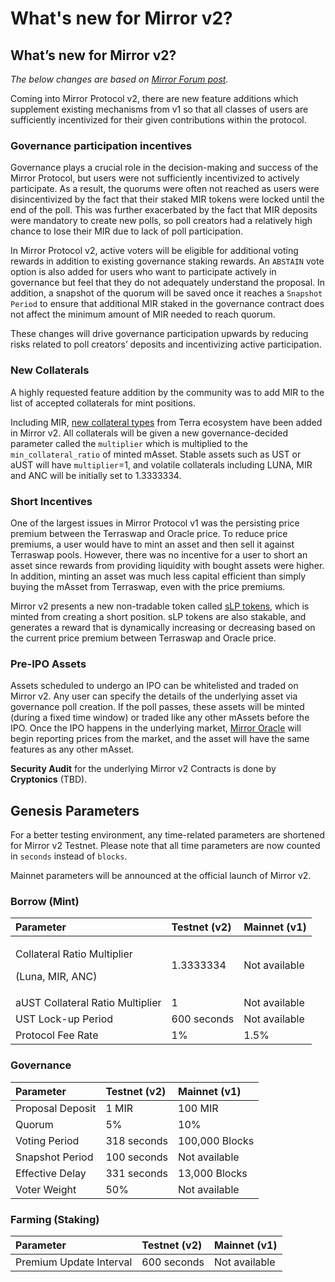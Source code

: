 # What's new for Mirror v2?

## What’s new for Mirror v2? 

_The below changes are based on_ [_Mirror Forum post_](https://forum.mirror.finance/t/mirror-v2-updates/1077)_._

Coming into Mirror Protocol v2, there are new feature additions which supplement existing mechanisms from v1 so that all classes of users are sufficiently incentivized for their given contributions within the protocol.

### **Governance participation incentives**

Governance plays a crucial role in the decision-making and success of the Mirror Protocol, but users were not sufficiently incentivized to actively participate. As a result, the quorums were often not reached as users were disincentivized by the fact that their staked MIR tokens were locked until the end of the poll. This was further exacerbated by the fact that MIR deposits were mandatory to create new polls, so poll creators had a relatively high chance to lose their MIR due to lack of poll participation.  
  
In Mirror Protocol v2, active voters will be eligible for additional voting rewards in addition to existing governance staking rewards. An `ABSTAIN` vote option is also added for users who want to participate actively in governance but feel that they do not adequately understand the proposal. In addition, a snapshot of the quorum will be saved once it reaches a `Snapshot Period` to ensure that additional MIR staked in the governance contract does not affect the minimum amount of MIR needed to reach quorum.  
  
These changes will drive governance participation upwards by reducing risks related to poll creators’ deposits and incentivizing active participation. 

### **New Collaterals**

A highly requested feature addition by the community was to add MIR to the list of accepted collaterals for mint positions. 

Including MIR, [new collateral types](protocol/mirrored-assets-massets.md#collateral) from Terra ecosystem have been added in Mirror v2. All collaterals will be given a new governance-decided parameter called the `multiplier` which is multiplied to the `min_collateral_ratio` of minted mAsset. Stable assets such as UST or aUST will have `multiplier`=1, and volatile collaterals including LUNA, MIR and ANC will be initially set to 1.3333334.

### **Short Incentives**

One of the largest issues in Mirror Protocol v1 was the persisting price premium between the Terraswap and Oracle price. To reduce price premiums, a user would have to mint an asset and then sell it against Terraswap pools. However, there was no incentive for a user to short an asset since rewards from providing liquidity with bought assets were higher. In addition, minting an asset was much less capital efficient than simply buying the mAsset from Terraswap, even with the price premiums.

Mirror v2 presents a new non-tradable token called [sLP tokens](protocol/staking-tokens-lp-and-slp.md#slp-tokens-short-tokens), which is minted from creating a short position. sLP tokens are also stakable, and generates a reward that is dynamically increasing or decreasing based on the current price premium between Terraswap and Oracle price. 

### **Pre-IPO Assets**

Assets scheduled to undergo an IPO can be whitelisted and traded on Mirror v2. Any user can specify the details of the underlying asset via governance poll creation. If the poll passes, these assets will be minted \(during a fixed time window\) or traded like any other mAssets before the IPO. Once the IPO happens in the underlying market, [Mirror Oracle](contracts/oracle.md) will begin reporting prices from the market, and the asset will have the same features as any other mAsset. 

**Security Audit** for the underlying Mirror v2 Contracts is done by **Cryptonics** \(TBD\).

## Genesis Parameters

For a better testing environment, any time-related parameters are shortened for Mirror v2 Testnet. Please note that all time parameters are now counted in `seconds` instead of `blocks`.

Mainnet parameters will be announced at the official launch of Mirror v2. 

### Borrow \(Mint\)

<table>
  <thead>
    <tr>
      <th style="text-align:left">Parameter</th>
      <th style="text-align:left">Testnet (v2)</th>
      <th style="text-align:left">Mainnet (v1)</th>
    </tr>
  </thead>
  <tbody>
    <tr>
      <td style="text-align:left">
        <p>Collateral Ratio Multiplier</p>
        <p>(Luna, MIR, ANC)</p>
      </td>
      <td style="text-align:left">1.3333334</td>
      <td style="text-align:left">Not available</td>
    </tr>
    <tr>
      <td style="text-align:left">aUST Collateral Ratio Multiplier</td>
      <td style="text-align:left">1</td>
      <td style="text-align:left">Not available</td>
    </tr>
    <tr>
      <td style="text-align:left">UST Lock-up Period</td>
      <td style="text-align:left">600 seconds</td>
      <td style="text-align:left">Not available</td>
    </tr>
    <tr>
      <td style="text-align:left">Protocol Fee Rate</td>
      <td style="text-align:left">1%</td>
      <td style="text-align:left">1.5%</td>
    </tr>
  </tbody>
</table>

### Governance 

| Parameter | Testnet \(v2\) | Mainnet \(v1\) |
| :--- | :--- | :--- |
| Proposal Deposit | 1 MIR | 100 MIR |
| Quorum | 5% | 10% |
| Voting Period | 318 seconds | 100,000 Blocks |
| Snapshot Period | 100 seconds | Not available |
| Effective Delay | 331 seconds | 13,000 Blocks |
| Voter Weight | 50% | Not available |

### Farming \(Staking\)

| Parameter | Testnet \(v2\) | Mainnet \(v1\) |
| :--- | :--- | :--- |
| Premium Update Interval | 600 seconds | Not available |

